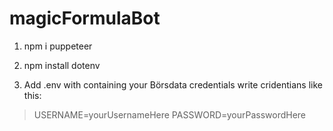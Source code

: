 # magicFormulaBot

1. npm i puppeteer
2. npm install dotenv

3. Add .env with containing your Börsdata credentials
  write cridentians like this:
> USERNAME=yourUsernameHere
> PASSWORD=yourPasswordHere
